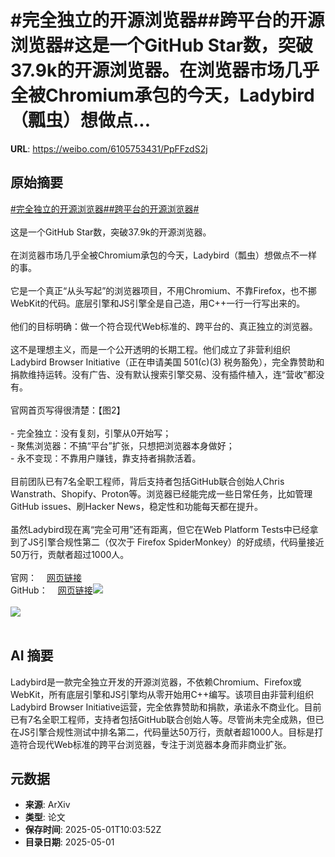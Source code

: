 # #完全独立的开源浏览器##跨平台的开源浏览器#这是一个GitHub Star数，突破37.9k的开源浏览器。在浏览器市场几乎全被Chromium承包的今天，Ladybird（瓢虫）想做点...

**URL**: https://weibo.com/6105753431/PpFFzdS2j

## 原始摘要

<a href="https://m.weibo.cn/search?containerid=231522type%3D1%26t%3D10%26q%3D%23%E5%AE%8C%E5%85%A8%E7%8B%AC%E7%AB%8B%E7%9A%84%E5%BC%80%E6%BA%90%E6%B5%8F%E8%A7%88%E5%99%A8%23&amp;extparam=%23%E5%AE%8C%E5%85%A8%E7%8B%AC%E7%AB%8B%E7%9A%84%E5%BC%80%E6%BA%90%E6%B5%8F%E8%A7%88%E5%99%A8%23" data-hide=""><span class="surl-text">#完全独立的开源浏览器#</span></a><a href="https://m.weibo.cn/search?containerid=231522type%3D1%26t%3D10%26q%3D%23%E8%B7%A8%E5%B9%B3%E5%8F%B0%E7%9A%84%E5%BC%80%E6%BA%90%E6%B5%8F%E8%A7%88%E5%99%A8%23&amp;extparam=%23%E8%B7%A8%E5%B9%B3%E5%8F%B0%E7%9A%84%E5%BC%80%E6%BA%90%E6%B5%8F%E8%A7%88%E5%99%A8%23" data-hide=""><span class="surl-text">#跨平台的开源浏览器#</span></a><br><br>这是一个GitHub Star数，突破37.9k的开源浏览器。<br><br>在浏览器市场几乎全被Chromium承包的今天，Ladybird（瓢虫）想做点不一样的事。<br><br>它是一个真正“从头写起”的浏览器项目，不用Chromium、不靠Firefox，也不挪WebKit的代码。底层引擎和JS引擎全是自己造，用C++一行一行写出来的。<br><br>他们的目标明确：做一个符合现代Web标准的、跨平台的、真正独立的浏览器。<br><br>这不是理想主义，而是一个公开透明的长期工程。他们成立了非营利组织Ladybird Browser Initiative（正在申请美国 501(c)(3) 税务豁免），完全靠赞助和捐款维持运转。没有广告、没有默认搜索引擎交易、没有插件植入，连“营收”都没有。<br><br>官网首页写得很清楚：【图2】<br><br>- 完全独立：没有复刻，引擎从0开始写；<br>- 聚焦浏览器：不搞“平台”扩张，只想把浏览器本身做好；<br>- 永不变现：不靠用户赚钱，靠支持者捐款活着。<br><br>目前团队已有7名全职工程师，背后支持者包括GitHub联合创始人Chris Wanstrath、Shopify、Proton等。浏览器已经能完成一些日常任务，比如管理GitHub issues、刷Hacker News，稳定性和功能每天都在提升。<br><br>虽然Ladybird现在离“完全可用”还有距离，但它在Web Platform Tests中已经拿到了JS引擎合规性第二（仅次于 Firefox SpiderMonkey）的好成绩，代码量接近50万行，贡献者超过1000人。<br><br>官网：<a href="https://weibo.cn/sinaurl?u=https%3A%2F%2Fladybird.org" data-hide=""><span class="url-icon"><img style="width: 1rem;height: 1rem" src="https://h5.sinaimg.cn/upload/2015/09/25/3/timeline_card_small_web_default.png" referrerpolicy="no-referrer"></span><span class="surl-text">网页链接</span></a><br>GitHub：<a href="https://weibo.cn/sinaurl?u=https%3A%2F%2Fgithub.com%2FLadybirdBrowser%2Fladybird" data-hide=""><span class="url-icon"><img style="width: 1rem;height: 1rem" src="https://h5.sinaimg.cn/upload/2015/09/25/3/timeline_card_small_web_default.png" referrerpolicy="no-referrer"></span><span class="surl-text">网页链接</span></a><img style="" src="https://tvax2.sinaimg.cn/large/006Fd7o3gy1i0yytuxu7lj32ck1cqkec.jpg" referrerpolicy="no-referrer"><br><br><img style="" src="https://tvax2.sinaimg.cn/large/006Fd7o3gy1i0yytu944aj31mk17kans.jpg" referrerpolicy="no-referrer"><br><br>

## AI 摘要

Ladybird是一款完全独立开发的开源浏览器，不依赖Chromium、Firefox或WebKit，所有底层引擎和JS引擎均从零开始用C++编写。该项目由非营利组织Ladybird Browser Initiative运营，完全依靠赞助和捐款，承诺永不商业化。目前已有7名全职工程师，支持者包括GitHub联合创始人等。尽管尚未完全成熟，但已在JS引擎合规性测试中排名第二，代码量达50万行，贡献者超1000人。目标是打造符合现代Web标准的跨平台浏览器，专注于浏览器本身而非商业扩张。

## 元数据

- **来源**: ArXiv
- **类型**: 论文
- **保存时间**: 2025-05-01T10:03:52Z
- **目录日期**: 2025-05-01
